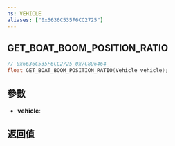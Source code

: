 ```yaml
---
ns: VEHICLE
aliases: ["0x6636C535F6CC2725"]
---
```

## GET_BOAT_BOOM_POSITION_RATIO

```c
// 0x6636C535F6CC2725 0x7C8D6464
float GET_BOAT_BOOM_POSITION_RATIO(Vehicle vehicle);
```

## 參數
* **vehicle**: 

## 返回值
